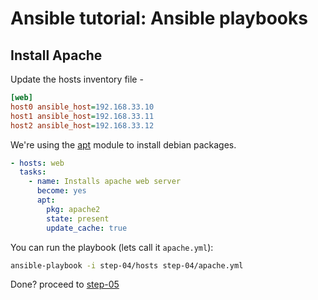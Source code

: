 # Ansible tutorial: Ansible playbooks

## Install Apache 

Update the hosts inventory file - 

```ini
[web]
host0 ansible_host=192.168.33.10
host1 ansible_host=192.168.33.11
host2 ansible_host=192.168.33.12
```

We're using the [apt](https://docs.ansible.com/ansible/latest/collections/ansible/builtin/apt_module.html) module to install debian packages.

```yaml
- hosts: web
  tasks:
    - name: Installs apache web server
      become: yes
      apt:
        pkg: apache2
        state: present
        update_cache: true
```

You can run the playbook (lets call it `apache.yml`):

```bash
ansible-playbook -i step-04/hosts step-04/apache.yml
```

Done? proceed to [step-05](./step-05/README.md)